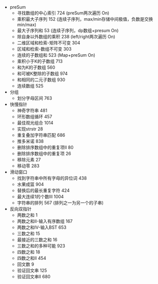 * preSum
    - 寻找数组的中心索引  724  (preSum两次遍历 On)
    - 乘积最大子序列  152  (连续子序列，max/min存储中间极值，负数是交换min/max)
    - 最大子序列和  53  (连续子序列，dp数组+presum On)
    - 除自身以外数组的乘积  238  (left/right两次遍历 On)
    - 二维区域和检索-矩阵不可变  304
    - 区域和检索-数组不可变  303
    - 连续的子数组和  523  (Map+preSum On)
    - 乘积小于K的子数组  713
    - 和为K的子数组  560
    - 和可被K整除的子数组  974
    - 和相同的二元子数组  930
    - 连续数组  525
* 分组
    - 划分字母区间  763
* 快慢指针
    - 神奇字符串  481
    - 环形数组循环  457
    - 最佳观光组合  1014
    - 实现strstr  28
    - 重复叠加字符串匹配  686
    - 推多米诺  838
    - 删除排序数组中的重复项II  80
    - 删除排序数组中的重复项  26
    - 移除元素  27
    - 移动零  283
* 滑动窗口
    - 找到字符串中所有字母的异位词  438
    - 水果成篮  904
    - 替换后的最长重复字符  424
    - 最大连续1的个数III  1004
    - 字符串的排列  567  (排列之一为另一个的子串)
* 反向双指针
    - 两数之和  1
    - 两数之和II-输入有序数组  167
    - 两数之和IV-输入BST  653
    - 三数之和  15
    - 最接近的三数之和  16
    - 三数之和的多种可能  923
    - 四数之和  18
    - 四数之和II  454
    - 回文数  9
    - 验证回文串  125
    - 验证回文串II  680